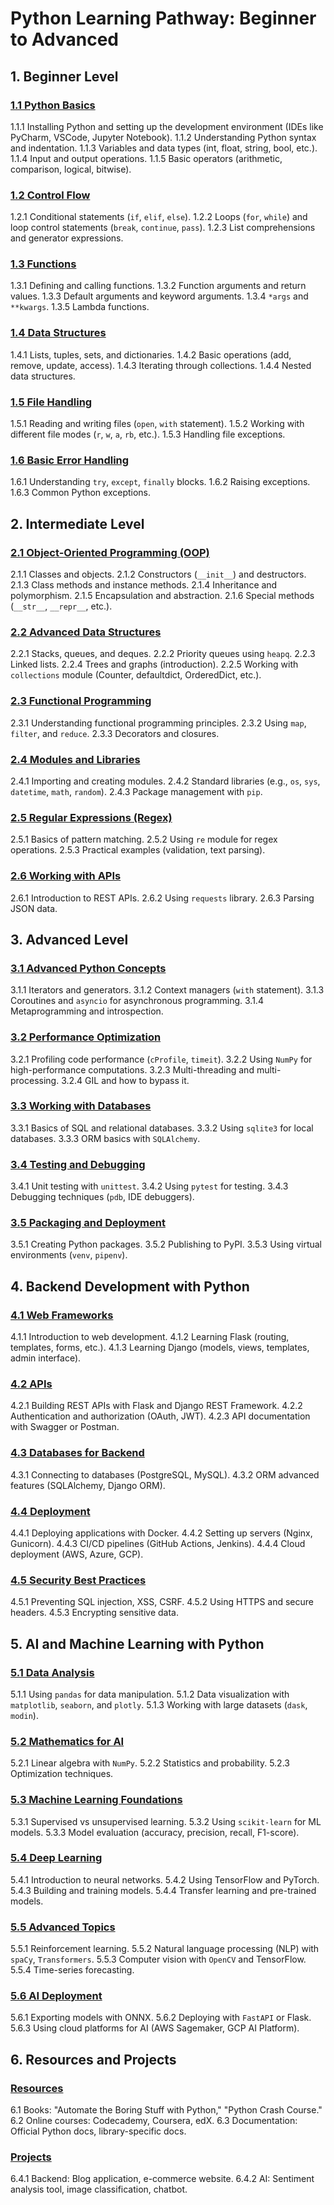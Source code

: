 # Python Learning Pathway: Beginner to Advanced

## **1. Beginner Level**

### **[1.1 Python Basics](python_basics.md)**
1.1.1 Installing Python and setting up the development environment (IDEs like PyCharm, VSCode, Jupyter Notebook).
1.1.2 Understanding Python syntax and indentation.
1.1.3 Variables and data types (int, float, string, bool, etc.).
1.1.4 Input and output operations.
1.1.5 Basic operators (arithmetic, comparison, logical, bitwise).

### **[1.2 Control Flow](control_flow.md)**
1.2.1 Conditional statements (`if`, `elif`, `else`).
1.2.2 Loops (`for`, `while`) and loop control statements (`break`, `continue`, `pass`).
1.2.3 List comprehensions and generator expressions.

### **[1.3 Functions](functions.md)**
1.3.1 Defining and calling functions.
1.3.2 Function arguments and return values.
1.3.3 Default arguments and keyword arguments.
1.3.4 `*args` and `**kwargs`.
1.3.5 Lambda functions.

### **[1.4 Data Structures](data_structures.md)**
1.4.1 Lists, tuples, sets, and dictionaries.
1.4.2 Basic operations (add, remove, update, access).
1.4.3 Iterating through collections.
1.4.4 Nested data structures.

### **[1.5 File Handling](file_handling.md)**
1.5.1 Reading and writing files (`open`, `with` statement).
1.5.2 Working with different file modes (`r`, `w`, `a`, `rb`, etc.).
1.5.3 Handling file exceptions.

### **[1.6 Basic Error Handling](error_handling.md)**
1.6.1 Understanding `try`, `except`, `finally` blocks.
1.6.2 Raising exceptions.
1.6.3 Common Python exceptions.

## **2. Intermediate Level**

### **[2.1 Object-Oriented Programming (OOP)](oop.md)**
2.1.1 Classes and objects.
2.1.2 Constructors (`__init__`) and destructors.
2.1.3 Class methods and instance methods.
2.1.4 Inheritance and polymorphism.
2.1.5 Encapsulation and abstraction.
2.1.6 Special methods (`__str__`, `__repr__`, etc.).

### **[2.2 Advanced Data Structures](advanced_data_structures.md)**
2.2.1 Stacks, queues, and deques.
2.2.2 Priority queues using `heapq`.
2.2.3 Linked lists.
2.2.4 Trees and graphs (introduction).
2.2.5 Working with `collections` module (Counter, defaultdict, OrderedDict, etc.).

### **[2.3 Functional Programming](functional_programming.md)**
2.3.1 Understanding functional programming principles.
2.3.2 Using `map`, `filter`, and `reduce`.
2.3.3 Decorators and closures.

### **[2.4 Modules and Libraries](modules_libraries.md)**
2.4.1 Importing and creating modules.
2.4.2 Standard libraries (e.g., `os`, `sys`, `datetime`, `math`, `random`).
2.4.3 Package management with `pip`.

### **[2.5 Regular Expressions (Regex)](regex.md)**
2.5.1 Basics of pattern matching.
2.5.2 Using `re` module for regex operations.
2.5.3 Practical examples (validation, text parsing).

### **[2.6 Working with APIs](working_with_apis.md)**
2.6.1 Introduction to REST APIs.
2.6.2 Using `requests` library.
2.6.3 Parsing JSON data.

## **3. Advanced Level**

### **[3.1 Advanced Python Concepts](advanced_python_concepts.md)**
3.1.1 Iterators and generators.
3.1.2 Context managers (`with` statement).
3.1.3 Coroutines and `asyncio` for asynchronous programming.
3.1.4 Metaprogramming and introspection.

### **[3.2 Performance Optimization](performance_optimization.md)**
3.2.1 Profiling code performance (`cProfile`, `timeit`).
3.2.2 Using `NumPy` for high-performance computations.
3.2.3 Multi-threading and multi-processing.
3.2.4 GIL and how to bypass it.

### **[3.3 Working with Databases](working_with_databases.md)**
3.3.1 Basics of SQL and relational databases.
3.3.2 Using `sqlite3` for local databases.
3.3.3 ORM basics with `SQLAlchemy`.

### **[3.4 Testing and Debugging](testing_debugging.md)**
3.4.1 Unit testing with `unittest`.
3.4.2 Using `pytest` for testing.
3.4.3 Debugging techniques (`pdb`, IDE debuggers).

### **[3.5 Packaging and Deployment](packaging_deployment.md)**
3.5.1 Creating Python packages.
3.5.2 Publishing to PyPI.
3.5.3 Using virtual environments (`venv`, `pipenv`).

## **4. Backend Development with Python**

### **[4.1 Web Frameworks](web_frameworks.md)**
4.1.1 Introduction to web development.
4.1.2 Learning Flask (routing, templates, forms, etc.).
4.1.3 Learning Django (models, views, templates, admin interface).

### **[4.2 APIs](backend_apis.md)**
4.2.1 Building REST APIs with Flask and Django REST Framework.
4.2.2 Authentication and authorization (OAuth, JWT).
4.2.3 API documentation with Swagger or Postman.

### **[4.3 Databases for Backend](backend_databases.md)**
4.3.1 Connecting to databases (PostgreSQL, MySQL).
4.3.2 ORM advanced features (SQLAlchemy, Django ORM).

### **[4.4 Deployment](backend_deployment.md)**
4.4.1 Deploying applications with Docker.
4.4.2 Setting up servers (Nginx, Gunicorn).
4.4.3 CI/CD pipelines (GitHub Actions, Jenkins).
4.4.4 Cloud deployment (AWS, Azure, GCP).

### **[4.5 Security Best Practices](security_best_practices.md)**
4.5.1 Preventing SQL injection, XSS, CSRF.
4.5.2 Using HTTPS and secure headers.
4.5.3 Encrypting sensitive data.

## **5. AI and Machine Learning with Python**

### **[5.1 Data Analysis](data_analysis.md)**
5.1.1 Using `pandas` for data manipulation.
5.1.2 Data visualization with `matplotlib`, `seaborn`, and `plotly`.
5.1.3 Working with large datasets (`dask`, `modin`).

### **[5.2 Mathematics for AI](math_for_ai.md)**
5.2.1 Linear algebra with `NumPy`.
5.2.2 Statistics and probability.
5.2.3 Optimization techniques.

### **[5.3 Machine Learning Foundations](ml_foundations.md)**
5.3.1 Supervised vs unsupervised learning.
5.3.2 Using `scikit-learn` for ML models.
5.3.3 Model evaluation (accuracy, precision, recall, F1-score).

### **[5.4 Deep Learning](deep_learning.md)**
5.4.1 Introduction to neural networks.
5.4.2 Using TensorFlow and PyTorch.
5.4.3 Building and training models.
5.4.4 Transfer learning and pre-trained models.

### **[5.5 Advanced Topics](advanced_topics.md)**
5.5.1 Reinforcement learning.
5.5.2 Natural language processing (NLP) with `spaCy`, `Transformers`.
5.5.3 Computer vision with `OpenCV` and TensorFlow.
5.5.4 Time-series forecasting.

### **[5.6 AI Deployment](ai_deployment.md)**
5.6.1 Exporting models with ONNX.
5.6.2 Deploying with `FastAPI` or Flask.
5.6.3 Using cloud platforms for AI (AWS Sagemaker, GCP AI Platform).

## **6. Resources and Projects**

### **[Resources](resources.md)**
6.1 Books: "Automate the Boring Stuff with Python," "Python Crash Course."
6.2 Online courses: Codecademy, Coursera, edX.
6.3 Documentation: Official Python docs, library-specific docs.

### **[Projects](projects.md)**
6.4.1 Backend: Blog application, e-commerce website.
6.4.2 AI: Sentiment analysis tool, image classification, chatbot.

